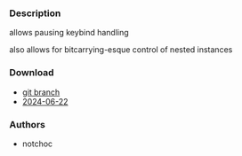 ### Description
allows pausing keybind handling

also allows for bitcarrying-esque control of nested instances

### Download
- [git branch](https://codeberg.org/notchoc/dwl/src/branch/passthrough)
- [2024-06-22](https://codeberg.org/dwl/dwl-patches/raw/branch/main/patches/passthrough/passthrough.patch)

### Authors
- notchoc
